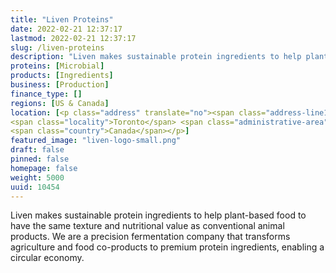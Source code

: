 ```yaml
---
title: "Liven Proteins"
date: 2022-02-21 12:37:17
lastmod: 2022-02-21 12:37:17
slug: /liven-proteins
description: "Liven makes sustainable protein ingredients to help plant-based food to have the same texture and nutritional value as conventional animal products. We are a precision fermentation company that transforms agriculture and food co-products to premium protein ingredients, enabling a circular economy."
proteins: [Microbial]
products: [Ingredients]
business: [Production]
finance_type: []
regions: [US & Canada]
location: [<p class="address" translate="no"><span class="address-line1">Bay Street 434</span><br>
<span class="locality">Toronto</span> <span class="administrative-area">Ontario</span> <span class="postal-code">M5G 1P5</span><br>
<span class="country">Canada</span></p>]
featured_image: "liven-logo-small.png"
draft: false
pinned: false
homepage: false
weight: 5000
uuid: 10454
---
```

<p>Liven makes sustainable protein ingredients to help plant-based food to have the same texture and nutritional value as conventional animal products. We are a precision fermentation company that transforms agriculture and food co-products to premium protein ingredients, enabling a circular economy.</p>
